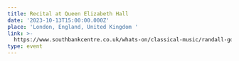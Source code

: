 ```yaml
---
title: Recital at Queen Elizabeth Hall
date: '2023-10-13T15:00:00.000Z'
place: 'London, England, United Kingdom '
link: >-
  https://www.southbankcentre.co.uk/whats-on/classical-music/randall-goosby-recital?eventId=944035
type: event
---
```


